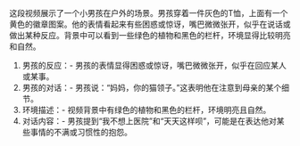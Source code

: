 这段视频展示了一个小男孩在户外的场景。男孩穿着一件灰色的T恤，上面有一个黄色的徽章图案。他的表情看起来有些困惑或惊讶，嘴巴微微张开，似乎在说话或做出某种反应。背景中可以看到一些绿色的植物和黑色的栏杆，环境显得比较明亮和自然。

1. 男孩的反应：- 男孩的表情显得困惑或惊讶，嘴巴微微张开，似乎在回应某人或某事。
2. 男孩的对话：- 男孩说：“妈妈，你的猫领子。”这表明他在注意到母亲的某个细节。
3. 环境描述：- 视频背景中有绿色的植物和黑色的栏杆，环境明亮且自然。
4. 对话内容：- 男孩提到“我不想上医院”和“天天这样呗”，可能是在表达他对某些事情的不满或习惯性的抱怨。